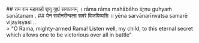 <section>
<section data-markdown>
## राम राम महाबाहो शृणु गुह्यं सनातनम् ।
rāma rāma mahābāho śr̥ṇu guhyaṁ sanātanam .
## येन सर्वानरीन्वत्स समरे विजयिष्यसि ॥
yēna sarvānarīnvatsa samarē vijayiṣyasi ..
</section>
<section data-markdown>
> "O Rama, mighty-armed Rama! Listen well, my child, to this eternal secret which allows one to be victorious over all in battle"
</section>

<!--
</section>
<section data-markdown>
> "O Rāma, the mighty armed! Hear the following eternal secret, by which you can conquer all the enemies in battle, my child!"
</section>
<section data-markdown>
> Oh Rama, mighty-armed Rama, listen to this eternal secret which will help you destroy all your enemies in battle.
</section>
-->
